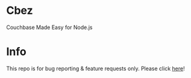 # Cbez
Couchbase Made Easy for Node.js

# Info
This repo is for bug reporting & feature requests only. Please click [here](https://github.com/datdinhquoc/cbez/issues)!
